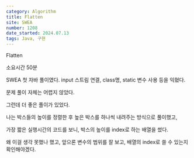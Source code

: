 ```yaml
---
category: Algorithm
title: Flatten
site: SWEA
number: 1208
date_started: 2024.07.13
tags: Java, 구현
---
```


Flatten

소요시간 50분

SWEA 첫 자바 풀이였다.
input 스트림 연결, class명, static 변수 사용 등을 익혔다.

문제 풀이 자체는 어렵지 않았다.

그런데 더 좋은 풀이가 있었다.

나는 박스들의 높이를 정렬한 후 높은 박스를 하나씩 내려주는 방식으로 풀이했고,

가장 짧은 실행시간의 코드를 보니, 박스의 높이를 index로 하는 배열을 썼다.

왜 이걸 생각 못했나 했고, 앞으론 변수의 범위를 잘 보고, 배열의 index로 쓸 수 있는지 확인해야겠다.
